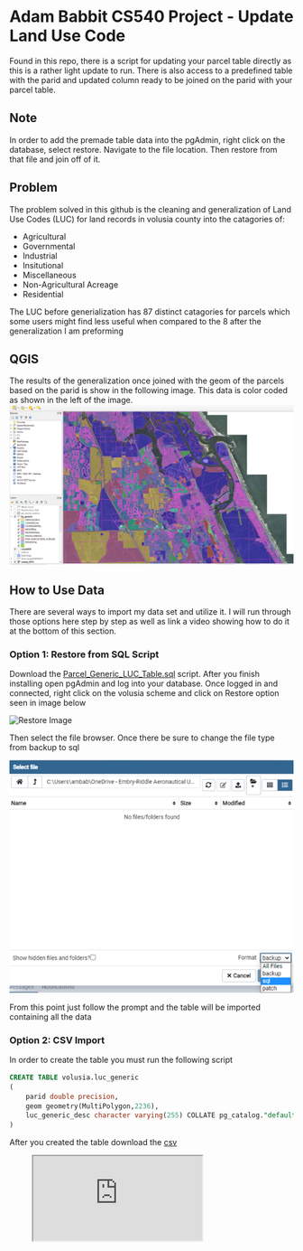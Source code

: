 # Adam Babbit CS540 Project - Update Land Use Code
Found in this repo, there is a script for updating your parcel table directly as this is a rather light update to run. There is also access to a predefined table with the parid and updated column ready to be joined on the parid with your parcel table.
## Note
In order to add the premade table data into the pgAdmin, right click on the database, select restore. Navigate to the file location. Then restore from that file and join off of it.
## Problem
The problem solved in this github is the cleaning and generalization of Land Use Codes (LUC) for land records in volusia county into the catagories of: 
* Agricultural
* Governmental
* Industrial
* Insitutional
* Miscellaneous
* Non-Agricultural Acreage
* Residential

The LUC before generialization has 87 distinct catagories for parcels which some users might find less useful when compared to the 8 after the generalization I am preforming

## QGIS
The results of the generalization once joined with the geom of the parcels based on the parid is show in the following image. This data is color coded as shown in the left of the image. 
![Image of QGIS results](https://github.com/ambabbit/cs540_Project/blob/main/Images/Generic_Image.PNG?raw=true)

## How to Use Data
There are several ways to import my data set and utilize it. I will run through those options here step by step as well as link a video showing how to do it at the bottom of this section.
### Option 1: Restore from SQL Script
Download the [Parcel_Generic_LUC_Table.sql](https://github.com/ambabbit/cs540_Project/blob/main/parcel_generic_luc_table.sql) script. After you finish installing open pgAdmin and log into your database. Once logged in and connected, right click on the volusia scheme and click on Restore option seen in image below 

![Restore Image](https://user-images.githubusercontent.com/36246037/116801093-9ab0d180-aad4-11eb-826f-a9df4d0b4883.png)

Then select the file browser. Once there be sure to change the file type from backup to sql

![Select SQL](https://github.com/ambabbit/cs540_Project/blob/main/Images/sql.png)

From this point just follow the prompt and the table will be imported containing all the data 

### Option 2: CSV Import

In order to create the table you must run the following script

```sql
CREATE TABLE volusia.luc_generic
(
    parid double precision,
    geom geometry(MultiPolygon,2236),
    luc_generic_desc character varying(255) COLLATE pg_catalog."default"
)
```

After you created the table download the [csv](https://github.com/ambabbit/cs540_Project/blob/main/LUC_Generic_Data.zip)

<!-- blank line -->
<figure class="video_container">
  <iframe src="https://www.youtube.com/embed/brRnnZlcht0"></iframe>
</figure>
<!-- blank line -->

